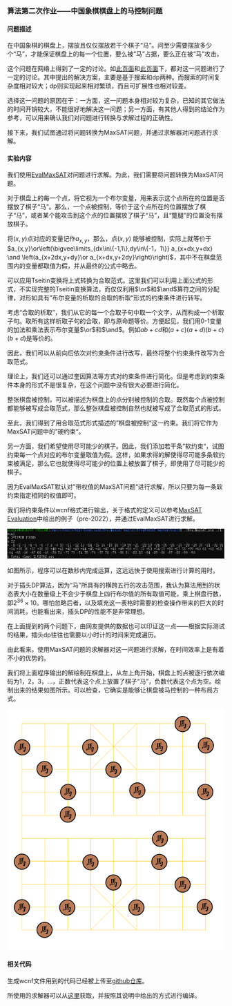 ### 算法第二次作业——中国象棋棋盘上的马控制问题 

#### 问题描述

在中国象棋的棋盘上，摆放且仅仅摆放若干个棋子“马”。问至少需要摆放多少个“马”，才能保证棋盘上的每一个位置，要么被“马”占据，要么正在被“马”攻击。

这个问题在网络上得到了一定的讨论。如[此页面](https://tieba.baidu.com/p/848740318?red_tag=2069887047)和[此页面](https://www.zhihu.com/question/279742785)下，都对这一问题进行了一定的讨论。其中提出的解决方案，主要是基于搜索和dp两种。而搜索的时间复杂度相对较大；dp则实现起来相对繁琐，而且可扩展性也相对较差。

选择这一问题的原因在于：一方面，这一问题本身相对较为复杂，已知的其它做法的时间开销较大，不能很好地解决这一问题；另一方面，有其他人得到的结论作为参考，可以用来确认我们对问题进行转换与求解过程的正确性。

接下来，我们试图通过将问题转换为MaxSAT问题，并通过求解器对问题进行求解。





#### 实验内容

我们使用[EvalMaxSAT](https://github.com/FlorentAvellaneda/EvalMaxSAT)对问题进行求解。为此，我们需要将问题转换为MaxSAT问题。

对于棋盘上的每一个点，将它视为一个布尔变量，用来表示这个点所在的位置是否摆放了棋子“马”。那么，一个点被控制，等价于这个点所在的位置摆放了棋子“马”，或者某个能攻击到这个点的位置摆放了棋子“马”，且“蹩腿”的位置没有摆放棋子。

将$(x,y)$点对应的变量记作$a_{x,y}$，那么，点$(x,y)$ 能够被控制，实际上就等价于$a_{x,y}\or\left(\bigvee\limits_{dx\in\{-1,1\},dy\in\{-1，1\}} a_{x+dx,y+dx} \and \left(a_{x+2dx,y+dy}\or a_{x+dx,y+2dy}\right)\right)$，其中不在棋盘范围内的变量都取值为假，并从最终的公式中略去。

可以应用Tseitin变换将上式转换为合取范式。这里我们可以利用上面公式的形式，不实现完整的Tseitin变换算法，而仅仅利用$\or$和$\and$算符之间的分配律，对形如具有”布尔变量的析取的合取的析取“形式的约束条件进行转写。

考虑“合取的析取”，我们从它的每一个合取子句中取一个文字，从而构成一个析取子句。取所有这样析取子句的合取，即与原命题等价。方便起见，我们用0-1变量的加法和乘法表示布尔变量$\or$和$\and$。例如$ab+cd$和$(a+c)(a+d)(b+c)(b+d)$是等价的。

因此，我们可以从前向后依次对约束条件进行改写，最终将整个约束条件改写为合取范式。

理论上，我们还可以通过奎因算法等方式对约束条件进行简化。但是考虑到约束条件本身的形式不是很复杂，在这个问题中没有很大必要进行简化。



整张棋盘被控制，可以被描述为棋盘上的点分别被控制的合取。既然每个点被控制都能够被写成合取范式，那么整张棋盘被控制自然也就被写成了合取范式的形式。

至此，我们得到了用合取范式形式描述的”棋盘被控制“这一约束。我们将它作为MaxSAT问题中的”硬约束“。

另一方面，我们希望使用尽可能少的棋子。因此，我们添加若干条”软约束“，试图约束每一个点对应的布尔变量取值为假。这样，如果求得的解使得尽可能多条软约束被满足，那么它也就使得尽可能少的位置上被放置了棋子，即使用了尽可能少的棋子。

因为EvalMaxSAT默认对”带权值的MaxSAT问题“进行求解，所以只要为每一条软约束指定相同的权值即可。



我们将约束条件以wcnf格式进行输出，关于格式的定义可以参考[MaxSAT Evaluation](https://maxsat-evaluations.github.io/2022/rules.html)中给出的例子（pre-2022），并通过EvalMaxSAT进行求解。

![program output](img/img-output.png)

如图所示，程序可以在数秒内完成运算，这远远快于使用搜索进行计算的用时。

对于插头DP算法，因为“马”所具有的横跨五行的攻击范围，我认为算法用到的状态表大小在数量级上不会少于棋盘上四行布尔值的所有取值可能，乘上棋盘行数，即$2^{36}\times 10$。哪怕忽略后者，以及填充这一表格时需要的检查操作带来的巨大的时间消耗，也能看出来，插头DP的性能不是非常理想。

在上面提到的两个问题下，由网友提供的数据也可以印证这一点——根据实际测试的结果，插头dp往往也需要以小时计的时间来完成遍历。

由此看来，使用MaxSAT问题的求解器对这一问题进行求解，在时间效率上是有着不小的优势的。



我们将上面程序输出的解绘制在棋盘上，从左上角开始，棋盘上的点被逐行依次编码为1，2，3，…，正数代表这个点上放置了棋子“马”，负数代表这个点为空。绘制出来的结果如图所示。可以检查，它确实是能够让棋盘被马控制的一种布局方式。

![drawn on chessboard](img/chessboard.png)



#### 相关代码

生成wcnf文件用到的代码已经被上传至[github仓库](https://github.com/6ziv/algo_homework_attachment)。

所使用的求解器可以从[这里](https://github.com/FlorentAvellaneda/EvalMaxSAT)获取，并按照其说明中给出的方式进行编译。
